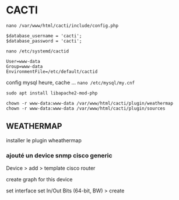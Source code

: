 # CACTI

```nano /var/www/html/cacti/include/config.php```

```
$database_username = 'cacti';
$database_password = 'cacti';
```

```nano /etc/systemd/cactid```

```
User=www-data
Group=www-data
EnvironmentFile=/etc/default/cactid
```

config mysql   heure, cache ...
```nano /etc/mysql/my.cnf```


```sudo apt install libapache2-mod-php```

```
chown -r www-data:www-data /var/www/html/cacti/plugin/weathermap
chown -r www-data:www-data /var/www/html/cacti/plugin/sources
```

## WEATHERMAP

installer le plugin wheathermap

### ajouté un device snmp cisco generic 

Device > add > template cisco router

create graph for this device 

set interface    set   In/Out Bits (64-bit, BW)        > create


